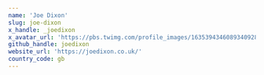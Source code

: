 ```yaml
---
name: 'Joe Dixon'
slug: joe-dixon
x_handle: _joedixon
x_avatar_url: 'https://pbs.twimg.com/profile_images/1635394346089340928/ZZ-H1GZn_200x200.jpg'
github_handle: joedixon
website_url: 'https://joedixon.co.uk/'
country_code: gb
---
```

